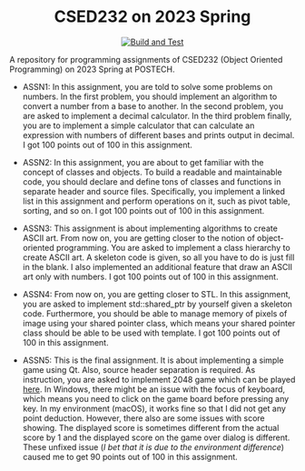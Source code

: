 <div align="center">
  <h1>CSED232 on 2023 Spring</h1>

[![Build and Test](https://github.com/yehogwon/csed232-assignment/actions/workflows/cmake-ci.yml/badge.svg)](https://github.com/yehogwon/csed232-assignment/actions/workflows/cmake-ci.yml)

</div>

A repository for programming assignments of CSED232 (Object Oriented Programming) on 2023 Spring at POSTECH. 

- ASSN1: In this assignment, you are told to solve some problems on numbers. In the first problem, you should implement an algorithm to convert a number from a base to another. In the second problem, you are asked to implement a decimal calculator. In the third problem finally, you are to implement a simple calculator that can calculate an expression with numbers of different bases and prints output in decimal. I got 100 points out of 100 in this assignment. 

- ASSN2: In this assignment, you are about to get familiar with the concept of classes and objects. To build a readable and maintainable code, you should declare and define tons of classes and functions in separate header and source files. Specifically, you implement a linked list in this assignment and perform operations on it, such as pivot table, sorting, and so on. I got 100 points out of 100 in this assignment. 

- ASSN3: This assignment is about implementing algorithms to create ASCII art. From now on, you are getting closer to the notion of object-oriented programming. You are asked to implement a class hierarchy to create ASCII art. A skeleton code is given, so all you have to do is just fill in the blank. I also implemented an additional feature that draw an ASCII art only with numbers. I got 100 points out of 100 in this assignment. 

- ASSN4: From now on, you are getting closer to STL. In this assignment, you are asked to implement std::shared_ptr by yourself given a skeleton code. Furthermore, you should be able to manage memory of pixels of image using your shared pointer class, which means your shared pointer class should be able to be used with template. I got 100 points out of 100 in this assignment. 

- ASSN5: This is the final assignment. It is about implementing a simple game using Qt. Also, source header separation is required. As instruction, you are asked to implement 2048 game which can be played [here](https://www.mathsisfun.com/games/2048.html). In Windows, there might be an issue with the focus of keyboard, which means you need to click on the game board before pressing any key. In my environment (macOS), it works fine so that I did not get any point deduction. However, there also are some issues with score showing. The displayed score is sometimes different from the actual score by 1 and the displayed score on the game over dialog is different. These unfixed issue (*I bet that it is due to the environment difference*) caused me to get 90 points out of 100 in this assignment. 
